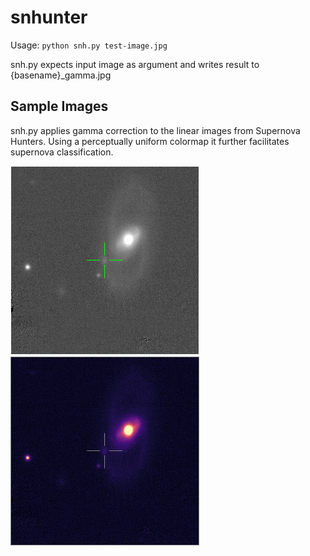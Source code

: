 # snhunter
Usage: `python snh.py test-image.jpg`

snh.py expects input image as argument and writes result to {basename}_gamma.jpg


## Sample Images
snh.py applies gamma correction to the linear images from Supernova Hunters. Using a perceptually uniform colormap it further facilitates supernova classification.

![Original Image from Supernova Hunters](https://github.com/snhunter/snhunter/blob/master/test-image.jpg)
![Enhanced Image](https://github.com/snhunter/snhunter/blob/master/test-image_gamma.jpg)
